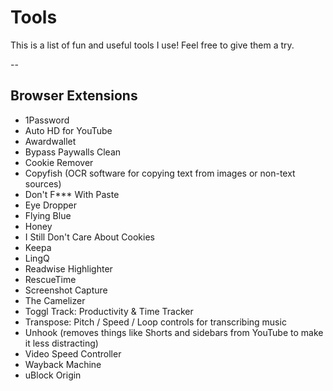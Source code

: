 # Tools

This is a list of fun and useful tools I use! Feel free to give them a try.

--

## Browser Extensions

- 1Password
- Auto HD for YouTube
- Awardwallet
- Bypass Paywalls Clean
- Cookie Remover
- Copyfish (OCR software for copying text from images or non-text sources)
- Don't F*** With Paste
- Eye Dropper
- Flying Blue
- Honey
- I Still Don't Care About Cookies
- Keepa
- LingQ
- Readwise Highlighter
- RescueTime
- Screenshot Capture
- The Camelizer
- Toggl Track: Productivity & Time Tracker
- Transpose: Pitch / Speed / Loop controls for transcribing music
- Unhook (removes things like Shorts and sidebars from YouTube to make it less distracting)
- Video Speed Controller
- Wayback Machine
- uBlock Origin
